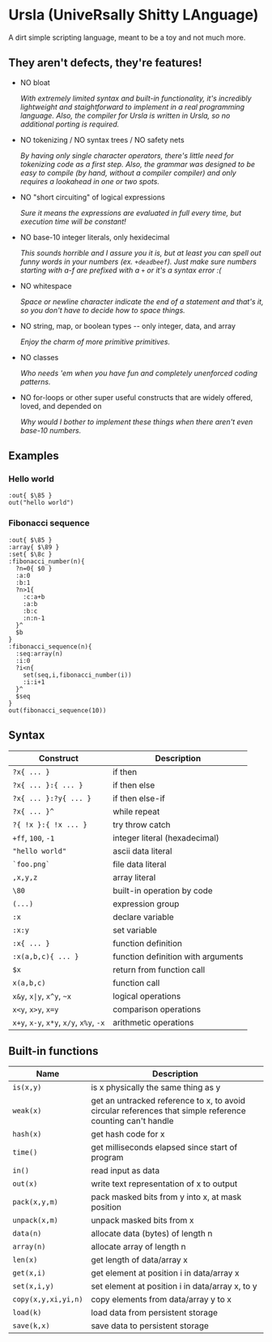 # Ursla (UniveRsally Shitty LAnguage)

A dirt simple scripting language, meant to be a toy and not much more.

## They aren't defects, they're features!

* NO bloat

    *With extremely limited syntax and built-in functionality, it's incredibly lightweight and staightforward to implement in a real programming language. Also, the compiler for Ursla is written in Ursla, so no additional porting is required.*

* NO tokenizing / NO syntax trees / NO safety nets

    *By having only single character operators, there's little need for tokenizing code as a first step. Also, the grammar was designed to be easy to compile (by hand, without a compiler compiler) and only requires a lookahead in one or two spots.*

* NO "short circuiting" of logical expressions

    *Sure it means the expressions are evaluated in full every time, but execution time will be constant!*

* NO base-10 integer literals, only hexidecimal

    *This sounds horrible and I assure you it is, but at least you can spell out funny words in your numbers (ex. `+deadbeef`). Just make sure numbers starting with a-f are prefixed with a `+` or it's a syntax error :(*

* NO whitespace

    *Space or newline character indicate the end of a statement and that's it, so you don't have to decide how to space things.*

* NO string, map, or boolean types -- only integer, data, and array

    *Enjoy the charm of more primitive primitives.*

* NO classes

    *Who needs 'em when you have fun and completely unenforced coding patterns.*

* NO for-loops or other super useful constructs that are widely offered, loved, and depended on

    *Why would I bother to implement these things when there aren't even base-10 numbers.*

## Examples

### Hello world
```
:out{ $\85 }
out("hello world")
```

### Fibonacci sequence
```
:out{ $\85 }
:array{ $\89 }
:set{ $\8c }
:fibonacci_number(n){
  ?n=0{ $0 }
  :a:0
  :b:1
  ?n>1{
    :c:a+b
    :a:b
    :b:c
    :n:n-1
  }^
  $b
}
:fibonacci_sequence(n){
  :seq:array(n)
  :i:0
  ?i<n{
    set(seq,i,fibonacci_number(i))
    :i:i+1
  }^
  $seq
}
out(fibonacci_sequence(10))
```

## Syntax

| Construct | Description |
| - | - |
| `?x{ ... }` | if then |
| `?x{ ... }:{ ... } ` | if then else |
| `?x{ ... }:?y{ ... } ` | if then else-if |
| `?x{ ... }^` | while repeat |
| `?{ !x }:{ !x ... }` | try throw catch |
| `+ff`, `100`, `-1` | integer literal (hexadecimal)|
| `"hello world"` | ascii data literal |
| `` `foo.png` `` | file data literal |
| `,x,y,z` | array literal |
| `\80` | built-in operation by code|
| `(...)` | expression group |
| `:x` | declare variable |
| `:x:y` | set variable |
| `:x{ ... }` | function definition |
| `:x(a,b,c){ ... }` | function definition with arguments |
| `$x` | return from function call |
| `x(a,b,c)` | function call |
| `x&y`, `x\|y`, `x^y`, `~x` | logical operations |
| `x<y`, `x>y`, `x=y` | comparison operations |
| `x+y`, `x-y`, `x*y`, `x/y`, `x%y`, `-x` | arithmetic operations |

## Built-in functions

| Name | Description |
| - | - |
| `is(x,y)` | is x physically the same thing as y |
| `weak(x)` | get an untracked reference to x, to avoid circular references that simple reference counting can't handle |
| `hash(x)` | get hash code for x |
| `time()` | get milliseconds elapsed since start of program |
| `in()` | read input as data |
| `out(x)` | write text representation of x to output |
| `pack(x,y,m)` | pack masked bits from y into x, at mask position |
| `unpack(x,m)` | unpack masked bits from x |
| `data(n)` | allocate data (bytes) of length n
| `array(n)` | allocate array of length n
| `len(x)` | get length of data/array x |
| `get(x,i)` | get element at position i in data/array x |
| `set(x,i,y)` | set element at position i in data/array x, to y |
| `copy(x,y,xi,yi,n)` | copy elements from data/array y to x |
| `load(k)` | load data from persistent storage |
| `save(k,x)` | save data to persistent storage |

